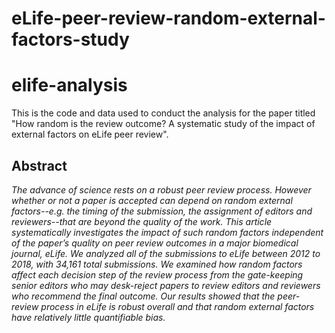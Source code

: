 # eLife-peer-review-random-external-factors-study

# elife-analysis
This is the code and data used to conduct the analysis for the paper titled "How random is the review outcome? A systematic study of the impact of external factors on eLife peer review". 

## Abstract
*The advance of science rests on a robust peer review process. However whether or not a paper is accepted can depend on random external factors--e.g. the timing of the submission, the assignment of editors and reviewers--that are beyond the quality of the work. This article systematically investigates the impact of such random factors independent of the paper’s quality on peer review outcomes in a major biomedical journal, eLife. We analyzed all of the submissions to eLife between 2012 to 2018, with 34,161 total submissions. We examined how random factors affect each decision step of the review process from the gate-keeping senior editors who may desk-reject papers to review editors and reviewers who recommend the final outcome. Our results showed that the peer-review process in eLife is robust overall and that random external factors have relatively little quantifiable bias.*
